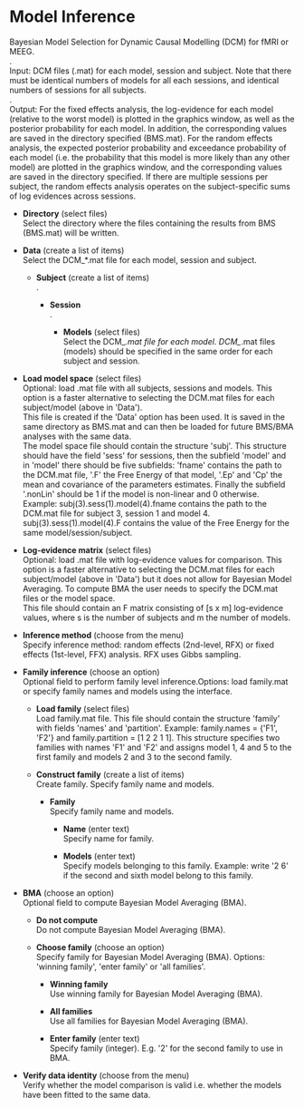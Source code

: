 # Model Inference  
Bayesian Model Selection for Dynamic Causal Modelling (DCM) for fMRI or MEEG.   
.   
Input: DCM files (.mat) for each model, session and subject. Note that there must be identical numbers of models for all each sessions, and identical numbers of sessions for all subjects.    
.   
Output: For the fixed effects analysis, the log-evidence for each model (relative to the worst model) is plotted in the graphics window, as well as the posterior probability for each model. In addition, the corresponding values are saved in the directory specified (BMS.mat). For the random effects analysis, the expected posterior probability and exceedance probability of each model (i.e. the probability that this model is more likely than any other model) are plotted in the graphics window, and the corresponding values are saved in the directory specified. If there are multiple sessions per subject, the random effects analysis operates on the subject-specific sums of log evidences across sessions.   

* **Directory** (select files)  
Select the directory where the files containing the results from BMS (BMS.mat) will be written.   

* **Data** (create a list of items)  
Select the DCM_*.mat file for each model, session and subject.   

    * **Subject** (create a list of items)  
    .   

        * **Session**   
        .   

            * **Models** (select files)  
            Select the DCM_*.mat file for each model. DCM_*.mat files (models) should be specified in the same order for each subject and session.   

* **Load model space** (select files)  
Optional: load .mat file with all subjects, sessions and models. This option is a faster alternative to selecting the DCM.mat files for each subject/model (above in 'Data').   
This file is created if the 'Data' option has been used. It is saved in the same directory as BMS.mat and can then be loaded for future BMS/BMA analyses with the same data.   
The model space file should contain the structure 'subj'. This structure should have the field 'sess' for sessions, then the subfield 'model' and in 'model' there should be five subfields: 'fname' contains the path to the DCM.mat file, '.F' the Free Energy of that model, '.Ep' and 'Cp' the mean and covariance of the parameters estimates. Finally the subfield '.nonLin' should be 1 if the model is non-linear and 0 otherwise.   
Example: subj(3).sess(1).model(4).fname contains the path to the DCM.mat file for subject 3, session 1 and model 4. subj(3).sess(1).model(4).F contains the value of the Free Energy for the same model/session/subject.   

* **Log-evidence matrix** (select files)  
Optional: load .mat file with log-evidence values for comparison. This option is a faster alternative to selecting the DCM.mat files for each subject/model (above in 'Data') but it does not allow for Bayesian Model Averaging. To compute BMA the user needs to specify the DCM.mat files or the model space.    
This file should contain an F matrix consisting of [s x m] log-evidence values, where s is the number of subjects and m the number of models.   

* **Inference method** (choose from the menu)  
Specify inference method: random effects (2nd-level, RFX) or fixed effects (1st-level, FFX) analysis. RFX uses Gibbs sampling.   

* **Family inference** (choose an option)  
Optional field to perform family level inference.Options: load family.mat or specify family names and models using the interface.   

    * **Load family** (select files)  
    Load family.mat file. This file should contain the structure 'family' with fields 'names' and 'partition'. Example: family.names = {'F1', 'F2'} and family.partition = [1 2 2 1 1].  This structure specifies two families with names 'F1' and 'F2' and assigns model 1, 4 and 5 to the first family and models 2 and 3 to the second family.   

    * **Construct family** (create a list of items)  
    Create family. Specify family name and models.   

        * **Family**   
        Specify family name and models.   

            * **Name** (enter text)  
            Specify name for family.   

            * **Models** (enter text)  
            Specify models belonging to this family. Example: write '2 6' if the second and sixth model belong to this family.   

* **BMA** (choose an option)  
Optional field to compute Bayesian Model Averaging (BMA).   

    * **Do not compute**   
    Do not compute Bayesian Model Averaging (BMA).   

    * **Choose family** (choose an option)  
    Specify family for Bayesian Model Averaging (BMA). Options: 'winning family', 'enter family' or 'all families'.   

        * **Winning family**   
        Use winning family for Bayesian Model Averaging (BMA).   

        * **All families**   
        Use all families for Bayesian Model Averaging (BMA).   

        * **Enter family** (enter text)  
        Specify family (integer). E.g. '2' for the second family to use in BMA.    

* **Verify data identity** (choose from the menu)  
Verify whether the model comparison is valid i.e. whether the models have been fitted to the same data.   
